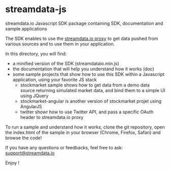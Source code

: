# streamdata-js
streamdata.io Javascript SDK package containing SDK, documentation and sample applications

The SDK enables to use the <a href="http://streamdata.io">streamdata.io proxy</a> to get data pushed from various sources and to use them in your application.

In this directory, you will find:
- a minified version of the SDK (streamdataio.min.js)
- the documentation that will help you understand how it works (doc)
- some sample projects that show how to use this SDK within a Javascript application, using your favorite JS stack
  - stockmarket sample shows how to get data from a demo data source returning simulated market data, and bind them to a simple UI using JQuery
  - stockmarket-angular is another version of stockmarket projet using AngularJS
  - twitter showr how to use Twitter API, and pass a specific OAuth header to streamdata.io proxy
 
To run a sample and understand how it works, clone the git repository, open the index.html of the sample in your browser (Chrome, Firefox, Safari) and browse the code!

If you have any questions or feedbacks, feel free to ask: <a href="mailto://support@streamdata.io">support@streamdata.io</a>

Enjoy !
